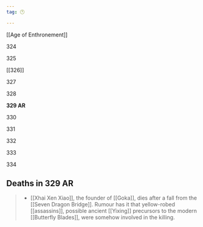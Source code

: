 ```yaml
---
tag: 🕛

---
```

[[Age of Enthronement]]


324

325

[[326]]

327

328

**329 AR**

330

331

332

333

334



## Deaths in 329 AR

>  - [[Xhai Xen Xiao]], the founder of [[Goka]], dies after a fall from the [[Seven Dragon Bridge]]. Rumour has it that yellow-robed [[assassins]], possible ancient [[Yixing]] precursors to the modern [[Butterfly Blades]], were somehow involved in the killing.






